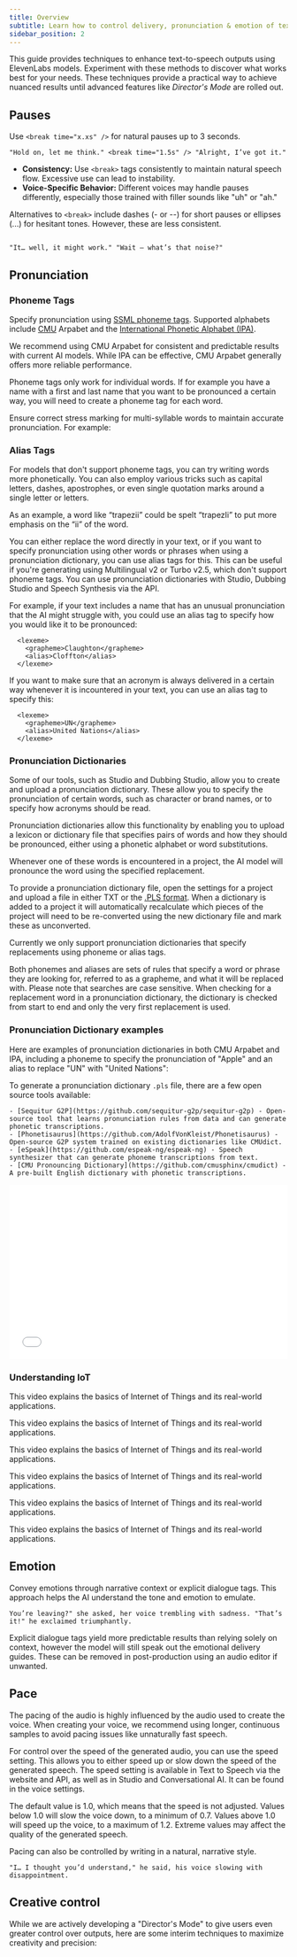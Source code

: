 ```yaml
---
title: Overview
subtitle: Learn how to control delivery, pronunciation & emotion of text to speech.
sidebar_position: 2
---
```



This guide provides techniques to enhance text-to-speech outputs using ElevenLabs models. Experiment with these methods to discover what works best for your needs. These techniques provide a practical way to achieve nuanced results until advanced features like _Director's Mode_ are rolled out.

## Pauses

Use `<break time="x.xs" />` for natural pauses up to 3 seconds.



```text Example
"Hold on, let me think." <break time="1.5s" /> "Alright, I’ve got it."
```

- **Consistency:** Use `<break>` tags consistently to maintain natural speech flow. Excessive use can lead to instability.
- **Voice-Specific Behavior:** Different voices may handle pauses differently, especially those trained with filler sounds like "uh" or "ah."

Alternatives to `<break>` include dashes (- or --) for short pauses or ellipses (...) for hesitant tones. However, these are less consistent.

```text Example

"It… well, it might work." "Wait — what’s that noise?"

```

## Pronunciation

### Phoneme Tags

Specify pronunciation using [SSML phoneme tags](https://en.wikipedia.org/wiki/Speech_Synthesis_Markup_Language). Supported alphabets include [CMU](https://en.wikipedia.org/wiki/CMU_Pronouncing_Dictionary) Arpabet and the [International Phonetic Alphabet (IPA)](https://en.wikipedia.org/wiki/International_Phonetic_Alphabet).


We recommend using CMU Arpabet for consistent and predictable results with current AI models. While IPA can be effective, CMU Arpabet generally offers more reliable performance.

Phoneme tags only work for individual words. If for example you have a name with a first and last name that you want to be pronounced a certain way, you will need to create a phoneme tag for each word.

Ensure correct stress marking for multi-syllable words to maintain accurate pronunciation. For example:


### Alias Tags

For models that don't support phoneme tags, you can try writing words more phonetically. You can also employ various tricks such as capital letters, dashes, apostrophes, or even single quotation marks around a single letter or letters.

As an example, a word like “trapezii” could be spelt “trapezIi” to put more emphasis on the “ii” of the word.

You can either replace the word directly in your text, or if you want to specify pronunciation using other words or phrases when using a pronunciation dictionary, you can use alias tags for this. This can be useful if you're generating using Multilingual v2 or Turbo v2.5, which don't support phoneme tags. You can use pronunciation dictionaries with Studio, Dubbing Studio and Speech Synthesis via the API.

For example, if your text includes a name that has an unusual pronunciation that the AI might struggle with, you could use an alias tag to specify how you would like it to be pronounced:

```
  <lexeme>
    <grapheme>Claughton</grapheme>
    <alias>Cloffton</alias>
  </lexeme>
```

If you want to make sure that an acronym is always delivered in a certain way whenever it is incountered in your text, you can use an alias tag to specify this:

```
  <lexeme>
    <grapheme>UN</grapheme>
    <alias>United Nations</alias>
  </lexeme>
```

### Pronunciation Dictionaries

Some of our tools, such as Studio and Dubbing Studio, allow you to create and upload a pronunciation dictionary. These allow you to specify the pronunciation of certain words, such as character or brand names, or to specify how acronyms should be read.

Pronunciation dictionaries allow this functionality by enabling you to upload a lexicon or dictionary file that specifies pairs of words and how they should be pronounced, either using a phonetic alphabet or word substitutions.

Whenever one of these words is encountered in a project, the AI model will pronounce the word using the specified replacement.

To provide a pronunciation dictionary file, open the settings for a project and upload a file in either TXT or the [.PLS format](https://www.w3.org/TR/pronunciation-lexicon/). When a dictionary is added to a project it will automatically recalculate which pieces of the project will need to be re-converted using the new dictionary file and mark these as unconverted.

Currently we only support pronunciation dictionaries that specify replacements using phoneme or alias tags.

Both phonemes and aliases are sets of rules that specify a word or phrase they are looking for, referred to as a grapheme, and what it will be replaced with. Please note that searches are case sensitive. When checking for a replacement word in a pronunciation dictionary, the dictionary is checked from start to end and only the very first replacement is used.

### Pronunciation Dictionary examples

Here are examples of pronunciation dictionaries in both CMU Arpabet and IPA, including a phoneme to specify the pronunciation of "Apple" and an alias to replace "UN" with "United Nations":



To generate a pronunciation dictionary `.pls` file, there are a few open source tools available:

    - [Sequitur G2P](https://github.com/sequitur-g2p/sequitur-g2p) - Open-source tool that learns pronunciation rules from data and can generate phonetic transcriptions.
    - [Phonetisaurus](https://github.com/AdolfVonKleist/Phonetisaurus) - Open-source G2P system trained on existing dictionaries like CMUdict.
    - [eSpeak](https://github.com/espeak-ng/espeak-ng) - Speech synthesizer that can generate phoneme transcriptions from text.
    - [CMU Pronouncing Dictionary](https://github.com/cmusphinx/cmudict) - A pre-built English dictionary with phonetic transcriptions.


<div className="videoText">
  <div className="video">
    <iframe
      width="100%"
      height="315"
      src="/videos/E_Learn.mp4"
      title="IoT Explained"
      frameBorder="0"
      allow="autoplay; encrypted-media; fullscreen; picture-in-picture"
      allowFullScreen
    ></iframe>
  </div>
  <div className="text">
    <h3>Understanding IoT</h3>
    <p>This video explains the basics of Internet of Things and its real-world applications.</p>
    <p>This video explains the basics of Internet of Things and its real-world applications.</p>
    <p>This video explains the basics of Internet of Things and its real-world applications.</p>
    <p>This video explains the basics of Internet of Things and its real-world applications.</p>
    <p>This video explains the basics of Internet of Things and its real-world applications.</p>
    <p>This video explains the basics of Internet of Things and its real-world applications.</p>
  </div>
</div>

## Emotion

Convey emotions through narrative context or explicit dialogue tags. This approach helps the AI understand the tone and emotion to emulate.

```text Example
You’re leaving?" she asked, her voice trembling with sadness. "That’s it!" he exclaimed triumphantly.
```

Explicit dialogue tags yield more predictable results than relying solely on context, however the model will still speak out the emotional delivery guides. These can be removed in post-production using an audio editor if unwanted.

## Pace

The pacing of the audio is highly influenced by the audio used to create the voice. When creating your voice, we recommend using longer, continuous samples to avoid pacing issues like unnaturally fast speech.

For control over the speed of the generated audio, you can use the speed setting. This allows you to either speed up or slow down the speed of the generated speech. The speed setting is available in Text to Speech via the website and API, as well as in Studio and Conversational AI. It can be found in the voice settings.

The default value is 1.0, which means that the speed is not adjusted. Values below 1.0 will slow the voice down, to a minimum of 0.7. Values above 1.0 will speed up the voice, to a maximum of 1.2. Extreme values may affect the quality of the generated speech.

Pacing can also be controlled by writing in a natural, narrative style.

```text Example
"I… I thought you’d understand," he said, his voice slowing with disappointment.
```
## Creative control

While we are actively developing a "Director's Mode" to give users even greater control over outputs, here are some interim techniques to maximize creativity and precision:
